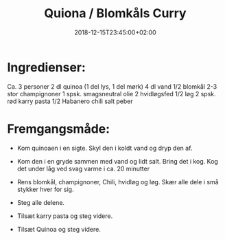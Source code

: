﻿---
title: "Quiona / Blomkåls Curry"
date: 2018-12-15T23:45:00+02:00
draft: false
---
# Ingredienser:

Ca. 3 personer
	2 dl quinoa (1 del lys, 1 del mørk)
	4 dl vand
	1/2 blomkål
	2-3 stor champignoner
	1 spsk. smagsneutral olie
	2 hvidløgsfed
	1/2 løg
	2 spsk. rød karry pasta
	1/2 Habanero chili
	salt
	peber
	
# Fremgangsmåde:

* Kom quinoaen i en sigte. Skyl den i koldt vand og dryp den af. 

* Kom den i en gryde sammen med vand og lidt salt. Bring det i kog. Kog det under låg ved svag varme i ca. 20 minutter

* Rens blomkål, champignoner, Chili, hvidløg og løg. Skær alle dele i små stykker hver for sig.

* Steg alle delene.

* Tilsæt karry pasta og steg videre.

* Tilsæt Quinoa og steg videre.
